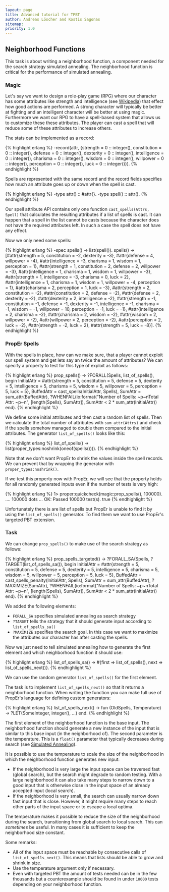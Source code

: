 ```yaml
---
layout: page
title: Advanced tutorial for TPBT
author: Andreas Löscher and Kostis Sagonas
sitemap:
priority: 1.0
---
```


## Neighborhood Functions
This task is about writing a neighborhood function, a component needed for
the search strategy simulated annealing. The neighborhood function is
critical for the performance of simulated annealing.

### Magic
Let's say we want to design a role-play game (RPG) where our character has some
attributes like strength and intelligence
(see [Wikipedia](https://en.wikipedia.org/wiki/Attribute_(role-playing_games)))
that effect how good actions are performed. A strong character will typically
be better at fighting and an intelligent character will be better at using
magic. Furthermore we want our RPG to have a spell-based system that allows us
to customize these these attributes. The player can cast a spell that will
reduce some of these attributes to increase others.

The stats can be implemented as a record:

{% highlight erlang %}
-record(attr, {strength     = 0 :: integer(),
               constitution = 0 :: integer(),
               defense      = 0 :: integer(),
               dexterity    = 0 :: integer(),
               intelligence = 0 :: integer(),
               charisma     = 0 :: integer(),
               wisdom       = 0 :: integer(),
               willpower    = 0 :: integer(),
               perception   = 0 :: integer(),
               luck         = 0 :: integer()}).
{% endhighlight %}

Spells are represented with the same record and the record fields specifies how
much an attribute goes up or down when the spell is cast.

{% highlight erlang %}
-type attr() :: #attr{}.
-type spell() :: attr().
{% endhighlight %}

Our spell attribute API contains only one function `cast_spells(Attrs, Spell)`
that calculates the resulting attributes if a list of spells is cast. It can
happen that a spell in the list cannot be casts because the character does not
have the required attributes left. In such a case the spell does not have any
effect.

Now we only need some spells:

{% highlight erlang %}
-spec spells() -> list(spell()).
spells() ->
  [#attr{strength = 5, constitution = -2, dexterity = -3},
   #attr{defense = 4, willpower = -4},
   #attr{intelligence = -3, charisma = 1,
         wisdom = 1,  perception = 1},
   #attr{strength = 1,  constitution = 2,
         defense = 2, willpower = -3},
   #attr{intelligence = 1,  charisma = 1,
         wisdom = 1,  willpower = -3},
   #attr{strength = 1, intelligence = -3,
         charisma = 0, luck = 2},
   #attr{intelligence = 1,  charisma = 1,  wisdom = 1,
         willpower = -4, perception = 1},
   #attr{charisma = 2, perception = 1,  luck = -3},
   #attr{strength = 2,  constitution = -2},
   #attr{constitution = 2,  defense = -2},
   #attr{defense = 2,  dexterity = -2},
   #attr{dexterity = 2,  intelligence = -2},
   #attr{strength = -1, constitution = -1, defense = -1,
         dexterity = -1, intelligence = -1, charisma = -1,
         wisdom = -1, willpower = 10, perception = -1, luck = -1},
   #attr{intelligence = 2,  charisma = -2},
   #attr{charisma = 2,  wisdom = -2},
   #attr{wisdom = 2,  willpower = -2},
   #attr{willpower = 2,  perception = -2},
   #attr{perception = 2,  luck = -2},
   #attr{strength = -2, luck = 2},
   #attr{strength = 5, luck = -8}].
{% endhighlight %}

### PropEr Spells
With the spells in place, how can we make sure, that a player cannot
exploit our spell system and get lets say an twice the amount of attributes?
We can specify a property to test for this type of exploit as follows:

{% highlight erlang %}
prop_spells() ->
  ?FORALL(Spells, list_of_spells(),
          begin
            InitialAttr = #attr{strength     = 5,
                                constitution = 5,
                                defense      = 5,
                                dexterity    = 5,
                                intelligence = 5,
                                charisma     = 5,
                                wisdom       = 5,
                                willpower    = 5,
                                perception   = 5,
                                luck         = 5},
            BuffedAttr = cast_spells(InitialAttr, Spells),
            SumAttr = sum_attr(BuffedAttr),
            ?WHENFAIL(io:format("Number of Spells: ~p~nTotal Attr: ~p~n",
                                [length(Spells), SumAttr]),
                      SumAttr < 2 * sum_attr(InitialAttr))
          end).
{% endhighlight %}

We define some initial attributes and then cast a random list of spells.
Then we calculate the total number of attributes with `sum_attr(Attrs)`
and check if the spells somehow managed to double them compared to the initial
attributes. The generator `list_of_spells()` looks like this:

{% highlight erlang %}
list_of_spells() ->
  list(proper_types:noshrink(oneof(spells()))).
{% endhighlight %}

Note that we don't want PropEr to shrink the values inside the spell records.
We can prevent that by wrapping the generator with `proper_types:noshrink()`.

If we test this property now with PropEr, we will see that the property holds
for all randomly generated inputs even if the number of tests is very high:

{% highlight erlang %}
1> proper:quickcheck(magic:prop_spells(), 100000).
.... 100000 dots ...
OK: Passed 100000 test(s).
true
{% endhighlight %}

Unfortunately there is are list of spells but PropEr is unable to find it by
using the `list_of_spells()` generator. To find them we want to use PropEr's
targeted PBT extension.

### Task
We can change `prop_spells()` to make use of the search strategy as follows:

{% highlight erlang %}
prop_spells_targeted() ->
  ?FORALL_SA(Spells, ?TARGET(list_of_spells_sa()),
             begin
               InitialAttr = #attr{strength     = 5,
                                   constitution = 5,
                                   defense      = 5,
                                   dexterity    = 5,
                                   intelligence = 5,
                                   charisma     = 5,
                                   wisdom       = 5,
                                   willpower    = 5,
                                   perception   = 5,
                                   luck         = 5},
               BuffedAttr = cast_spells_penalty(InitialAttr, Spells),
               SumAttr = sum_attr(BuffedAttr),
               ?MAXIMIZE(SumAttr),
               ?WHENFAIL(io:format("Number of Spells: ~p~nTotal Attr: ~p~n",
                                   [length(Spells), SumAttr]),
                         SumAttr < 2 * sum_attr(InitialAttr))
             end).
{% endhighlight %}

We added the following elements:

* `FORALL_SA` specifies simulated annealing as search strategy
* `?TARGET` tells the strategy that it should generate input according to `list_of_spells_sa()`
* `?MAXIMIZE` specifies the search goal. In this case we want to maximize the attributes our character has after casting the spells.

Now we just need to tell simulated annealing how to generate the first element
and which neighborhood function it should use:

{% highlight erlang %}
list_of_spells_sa() ->
  #{first => list_of_spells(),
    next => list_of_spells_next()}.
{% endhighlight %}

We can use the random generator `list_of_spells()` for the first element.

The task is to implement `list_of_spells_next()` so that it returns a
neighborhood function. When writing the function you can make full use of
PropEr's language for defining custom generators:

{% highlight erlang %}
list_of_spells_next() ->
  fun (OldSpells, Temperature) ->
    ?LET(SomeInteger, integer(), ...)
  end.
{% endhighlight %}

The first element of the neighborhood function is the base input. The
neighborhood function should generate a new instance of the input that is
similar to this base input (in the neighborhood of). The second parameter is the
temperature. This is a `float()` parameter that typically decreases during
search
(see [Simulated Annealing](https://en.wikipedia.org/wiki/Simulated_annealing)).

It is possible to use the temperature to scale the size of the neighborhood in
which the neighborhood function generates new input:

* If the neighborhood is very large the input space can be traversed fast (global search), but the search might degrade to random testing. With a large neighborhood it can also take many steps to narrow down to a good input that is otherwise close in the input space of an already accepted input (local search).
* If the neighborhood is very small, the search can usually narrow down fast input that is close. However, it might require many steps to reach other parts of the input space or to escape a local optima.

The temperature makes it possible to reduce the size of the neighborhood during
the search, transitioning from global search to local search. This can
_sometimes_ be useful. In many cases it is sufficient to keep the neighborhood
size constant.

Some remarks:

* All of the input space must be reachable by consecutive calls of `list_of_spells_next()`. This means that lists should be able to grow and shrink in size.
* Use the temperature argument only if necessary.
* Even with targeted PBT the amount of tests needed can be in the few thousands but a counterexample should be found in under `10000` tests depending on your neighborhood function.
